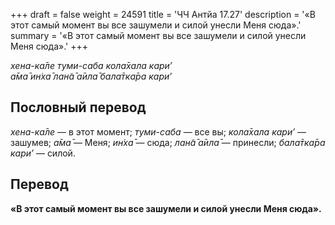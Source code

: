 +++
draft = false
weight = 24591
title = 'ЧЧ Антйа 17.27'
description = '«В этот самый момент вы все зашумели и силой унесли Меня сюда».'
summary = '«В этот самый момент вы все зашумели и силой унесли Меня сюда».'
+++

_хена-ка̄ле туми-саба кола̄хала кари’  
а̄ма̄ ин̇ха̄ лан̃а̄ а̄ила̄ бала̄тка̄ра кари’_

## Пословный перевод

_хена_\-_ка̄ле_ — в этот момент; _туми_\-_саба_ — все вы; _кола̄хала_ _кари’_ — зашумев; _а̄ма̄_ — Меня; _ин̇ха̄_ — сюда; _лан̃а̄_ _а̄ила̄_ — принесли; _бала̄тка̄ра_ _кари’_ — силой.

## Перевод

**«В этот самый момент вы все зашумели и силой унесли Меня сюда».**
